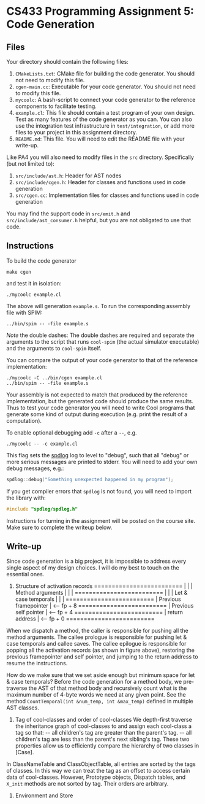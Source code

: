 # CS433 Programming Assignment 5: Code Generation

## Files

Your directory should contain the following files:

1. `CMakeLists.txt`: CMake file for building the code generator. You should not need to modify this file.
1. `cgen-main.cc`: Executable for your code generator. You should not need to modify this file.
1. `mycoolc`: A bash-script to connect your code generator to the reference components to facilitate testing.
1. `example.cl`: This file should contain a test program of your own design. Test as many features of the code generator as you can. You can also use the integration test infrastructure in `test/integration`, or add more files to your project in this assignment directory.
1. `README.md`: This file. You will need to edit the README file with your write-up.

Like PA4 you will also need to modify files in the `src` directory. Specifically (but not limited to):

1. `src/include/ast.h`: Header for AST nodes
1. `src/include/cgen.h`: Header for classes and functions used in code generation
1. `src/cgen.cc`: Implementation files for classes and functions used in code generation

You may find the support code in `src/emit.h` and `src/include/ast_consumer.h` helpful, but you are not obligated to use that code.

## Instructions

To build the code generator
```
make cgen
```
and test it in isolation:
```
./mycoolc example.cl
```

The above will generation `example.s`. To run the corresponding assembly file with SPIM:

```
../bin/spim -- -file example.s
```

*Note* the double dashes: The double dashes are required and separate the arguments to the script that runs `cool-spim` (the actual simulator executable) and the arguments to `cool-spim` itself.

You can compare the output of your code generator to that of the reference implementation:

```
./mycoolc -C ../bin/cgen example.cl
../bin/spim -- -file example.s
```

Your assembly is not expected to match that produced by the reference implementation, but the generated code should produce the same results. Thus to test your code generator you will need to write Cool programs that generate some kind of output during execution (e.g. print the result of a computation).

To enable optional debugging add `-c` after a `--`, e.g.
```
./mycoolc -- -c example.cl
```

This flag sets the [spdlog](https://github.com/gabime/spdlog) log to level to "debug", such that all "debug" or more serious messages are printed to stderr. You will need to add your own debug messages, e.g.:
```cpp
spdlog::debug("Something unexpected happened in my program");
```

If you get compiler errors that `spdlog` is not found, you will need to import the library with:
```cpp
#include "spdlog/spdlog.h"
```

Instructions for turning in the assignment will be posted on the course site. Make sure to complete the writeup below.

## Write-up
Since code generation is a big project, it is impossible to address every single aspect of my design choices. I will do my best to touch on the essential ones.

1. Structure of activation records
=========================
|                       |
|  Method arguments     |
|                       |
=========================
|                       |
|  Let & case temporals |
|                       |
=========================
| Previous framepointer |   <-- fp + 8
=========================
| Previous self pointer |   <-- fp + 4
=========================
| return address        |   <-- fp + 0
=========================

When we dispatch a method, the caller is responsible for pushing all the method arguments. The callee prologue is responsible for pushing let & case temporals and callee saves. The callee epilogue is responsible for popping all the activation records (as shown in figure above), restoring the previous framepointer and self pointer, and jumping to the return address to resume the instructions.

How do we make sure that we set aside enough but minimum space for let & case temporals? Before the code generation for a method body, we pre-traverse the AST of that method body and recursively count what is the maximum number of 4-byte words we need at any given point. See the method `CountTemporal(int &num_temp, int &max_temp)` defined in multiple AST classes.

1. Tag of cool-classes and order of cool-classes
We depth-first traverse the inheritance graph of cool-classes to and assign each cool-class a tag so that:
-- all children's tag are greater than the parent's tag.
-- all children's tag are less than the parent's next sibling's tag.
These two properties allow us to efficiently compare the hierarchy of two classes in [Case].

In ClassNameTable and ClassObjectTable, all entries are sorted by the tags of classes. In this way we can treat the tag as an offset to access certain data of cool-classes.
However, Prototype objects, Dispatch tables, and `X_init` methods are not sorted by tag. Their orders are arbitrary.

1. Environment and Store
